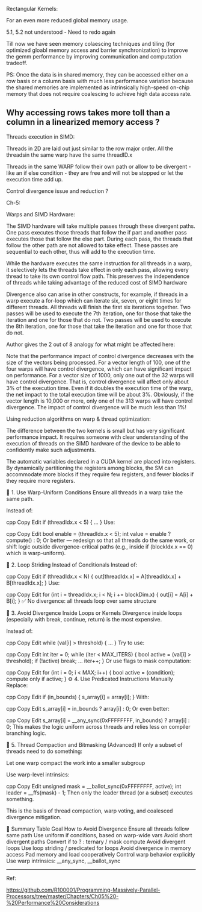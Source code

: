 Rectangular Kernels: 

For an even more reduced global memory usage. 

5.1, 5.2 not understood - Need to redo again


Till now we have seen memory colaescing techniques and tiling (for optimized gloabl memory access and barrier synchronization) to improve the gemm performance by improving communication and computation tradeoff.

PS: Once the data is in shared memory, they can be accessed either on a row basis or a column basis with much less performance variation because the shared memories are implemented as intrinsically high-speed on-chip memory that does not require coalescing to achieve high data access rate.

Why accessing rows takes more toll than a column in a linearized memory access ? 
---
Threads execution in SIMD: 

Threads in 2D are laid out just similar to the row major order. All the threadsin the same warp have the same threadID.x

Threads in the same WARP follow their own path or allow to be divergent - like an if else condition - they are free and will not be stopped or let the execution time add up. 



Control divergence issue and reduction ? 

Ch-5: 

Warps and SIMD Hardware: 

The SIMD hardware will take multiple passes through these divergent paths. One pass executes those threads that follow the if part and another pass executes those that follow the else part. During each pass, the threads that follow the other path are not allowed to take effect. These passes are sequential to each other, thus will add to the execution time.

While the hardware executes the same instruction for all threads in a warp, it selectively lets the threads take effect in only each pass, allowing every thread to take its own control flow path. This preserves the independence of threads while taking advantage of the reduced cost of SIMD hardware

Divergence also can arise in other constructs, for example, if threads in a warp execute a for-loop which can iterate six, seven, or eight times for different threads. All threads will finish the first six iterations together. Two passes will be used to execute the 7th iteration, one for those that take the iteration and one for those that do not. Two passes will be used to execute the 8th iteration, one for those that take the iteration and one for those that do not.

Author gives the 2 out of 8 analogy for what might be affected here: 

Note that the performance impact of control divergence decreases with the size of the vectors being processed. For a vector length of 100, one of the four warps will have control divergence, which can have significant impact on performance. For a vector size of 1000, only one out of the 32 warps will have control divergence. That is, control divergence will affect only about 3% of the execution time. Even if it doubles the execution time of the warp, the net impact to the total execution time will be about 3%. Obviously, if the vector length is 10,000 or more, only one of the 313 warps will have control divergence. The impact of control divergence will be much less than 1%!

Using reduction algorithms on warp & thread optimization: 

The difference between the two kernels is small but has very significant performance impact. It requires someone with clear understanding of the execution of threads on the SIMD hardware of the device to be able to confidently make such adjustments.

The automatic variables declared in a CUDA kernel are placed into registers. By dynamically partitioning the registers among blocks, the SM can accommodate more blocks if they require few registers, and fewer blocks if they require more registers.

🔧 1. Use Warp-Uniform Conditions
Ensure all threads in a warp take the same path.

Instead of:

cpp
Copy
Edit
if (threadIdx.x < 5) { ... }
Use:

cpp
Copy
Edit
bool enable = (threadIdx.x < 5);
int value = enable ? compute() : 0;
Or better — redesign so that all threads do the same work, or shift logic outside divergence-critical paths (e.g., inside if (blockIdx.x == 0) which is warp-uniform).

🔁 2. Loop Striding Instead of Conditionals
Instead of:

cpp
Copy
Edit
if (threadIdx.x < N) {
    out[threadIdx.x] = A[threadIdx.x] + B[threadIdx.x];
}
Use:

cpp
Copy
Edit
for (int i = threadIdx.x; i < N; i += blockDim.x) {
    out[i] = A[i] + B[i];
}
✅ No divergence: all threads loop over same structure

🚫 3. Avoid Divergence Inside Loops or Kernels
Divergence inside loops (especially with break, continue, return) is the most expensive.

Instead of:

cpp
Copy
Edit
while (val[i] > threshold) {
    ...
}
Try to use:

cpp
Copy
Edit
int iter = 0;
while (iter < MAX_ITERS) {
    bool active = (val[i] > threshold);
    if (!active) break;
    ...
    iter++;
}
Or use flags to mask computation:

cpp
Copy
Edit
for (int i = 0; i < MAX; i++) {
    bool active = (condition);
    compute only if active;
}
⚙️ 4. Use Predicated Instructions Manually
Replace:

cpp
Copy
Edit
if (in_bounds) {
    s_array[i] = array[i];
}
With:

cpp
Copy
Edit
s_array[i] = in_bounds ? array[i] : 0;
Or even better:

cpp
Copy
Edit
s_array[i] = __any_sync(0xFFFFFFFF, in_bounds) ? array[i] : 0;
This makes the logic uniform across threads and relies less on compiler branching logic.

🧩 5. Thread Compaction and Bitmasking (Advanced)
If only a subset of threads need to do something:

Let one warp compact the work into a smaller subgroup

Use warp-level intrinsics:

cpp
Copy
Edit
unsigned mask = __ballot_sync(0xFFFFFFFF, active);
int leader = __ffs(mask) - 1;
Then only the leader thread (or a subset) executes something.

This is the basis of thread compaction, warp voting, and coalesced divergence mitigation.

🧠 Summary Table
Goal	How to Avoid Divergence
Ensure all threads follow same path	Use uniform if conditions, based on warp-wide vars
Avoid short divergent paths	Convert if to ? : ternary / mask compute
Avoid divergent loops	Use loop striding / predicated for loops
Avoid divergence in memory access	Pad memory and load cooperatively
Control warp behavior explicitly	Use warp intrinsics: __any_sync, __ballot_sync



---
Ref: 

https://github.com/R100001/Programming-Massively-Parallel-Processors/tree/master/Chapters/Ch05%20-%20Performance%20Considerations
